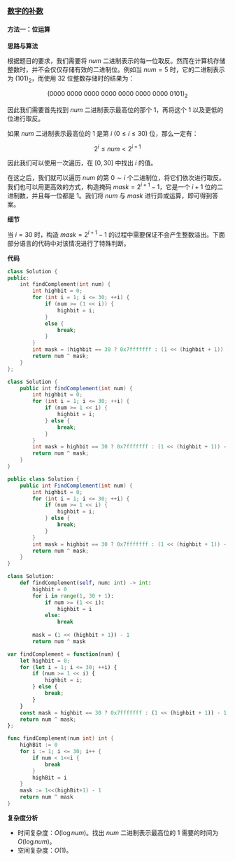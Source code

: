### [数字的补数](https://leetcode.cn/problems/number-complement/solutions/1050060/shu-zi-de-bu-shu-by-leetcode-solution-xtn8/)

#### 方法一：位运算

**思路与算法**

根据题目的要求，我们需要将 $num$ 二进制表示的每一位取反。然而在计算机存储整数时，并不会仅仅存储有效的二进制位。例如当 $num = 5$ 时，它的二进制表示为 $(101)_2$，而使用 $32$ 位整数存储时的结果为：

$$(0000~0000~0000~0000~0000~0000~0000~0101)_2$$

因此我们需要首先找到 $num$ 二进制表示最高位的那个 $1$，再将这个 $1$ 以及更低的位进行取反。

如果 $num$ 二进制表示最高位的 $1$ 是第 $i~(0 \leq i \leq 30)$ 位，那么一定有：

$$2^i \leq num < 2^{i+1}$$

因此我们可以使用一次遍历，在 $[0, 30]$ 中找出 $i$ 的值。

在这之后，我们就可以遍历 $num$ 的第 $0 \sim i$ 个二进制位，将它们依次进行取反。我们也可以用更高效的方式，构造掩码 $mask = 2^{i+1} - 1$，它是一个 $i+1$ 位的二进制数，并且每一位都是 $1$。我们将 $num$ 与 $mask$ 进行异或运算，即可得到答案。

**细节**

当 $i=30$ 时，构造 $mask = 2^{i+1} - 1$ 的过程中需要保证不会产生整数溢出。下面部分语言的代码中对该情况进行了特殊判断。

**代码**

```cpp
class Solution {
public:
    int findComplement(int num) {
        int highbit = 0;
        for (int i = 1; i <= 30; ++i) {
            if (num >= (1 << i)) {
                highbit = i;
            }
            else {
                break;
            }            
        }
        int mask = (highbit == 30 ? 0x7fffffff : (1 << (highbit + 1)) - 1);
        return num ^ mask;
    }
};
```

```java
class Solution {
    public int findComplement(int num) {
        int highbit = 0;
        for (int i = 1; i <= 30; ++i) {
            if (num >= 1 << i) {
                highbit = i;
            } else {
                break;
            }            
        }
        int mask = highbit == 30 ? 0x7fffffff : (1 << (highbit + 1)) - 1;
        return num ^ mask;
    }
}
```

```csharp
public class Solution {
    public int FindComplement(int num) {
        int highbit = 0;
        for (int i = 1; i <= 30; ++i) {
            if (num >= 1 << i) {
                highbit = i;
            } else {
                break;
            }            
        }
        int mask = highbit == 30 ? 0x7fffffff : (1 << (highbit + 1)) - 1;
        return num ^ mask;
    }
}
```

```python
class Solution:
    def findComplement(self, num: int) -> int:
        highbit = 0
        for i in range(1, 30 + 1):
            if num >= (1 << i):
                highbit = i
            else:
                break
        
        mask = (1 << (highbit + 1)) - 1
        return num ^ mask
```

```javascript
var findComplement = function(num) {
    let highbit = 0;
    for (let i = 1; i <= 30; ++i) {
        if (num >= 1 << i) {
            highbit = i;
        } else {
            break;
        }            
    }
    const mask = highbit == 30 ? 0x7fffffff : (1 << (highbit + 1)) - 1;
    return num ^ mask;
};
```

```go
func findComplement(num int) int {
    highBit := 0
    for i := 1; i <= 30; i++ {
        if num < 1<<i {
            break
        }
        highBit = i
    }
    mask := 1<<(highBit+1) - 1
    return num ^ mask
}
```

**复杂度分析**

- 时间复杂度：$O(\log num)$。找出 $num$ 二进制表示最高位的 $1$ 需要的时间为 $O(\log num)$。
- 空间复杂度：$O(1)$。
